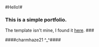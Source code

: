 #Hello!#
### This is a simple portfolio.
The template isn't mine, I found it [here](https://cdn2.colorlib.com/wp/wp-content/uploads/sites/2/Developer_Template_04.png). ###

####charmhaze21 ^_^####